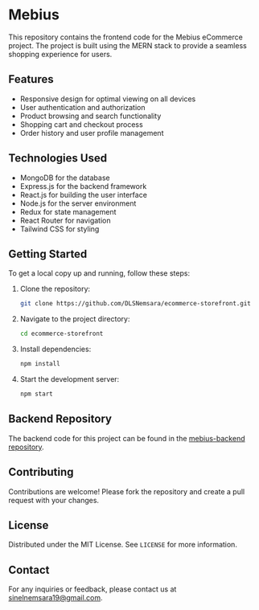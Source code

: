 # Mebius

This repository contains the frontend code for the Mebius eCommerce project. The project is built using the MERN stack to provide a seamless shopping experience for users.

## Features

- Responsive design for optimal viewing on all devices
- User authentication and authorization
- Product browsing and search functionality
- Shopping cart and checkout process
- Order history and user profile management

## Technologies Used

- MongoDB for the database
- Express.js for the backend framework
- React.js for building the user interface
- Node.js for the server environment
- Redux for state management
- React Router for navigation
- Tailwind CSS for styling

## Getting Started

To get a local copy up and running, follow these steps:

1. Clone the repository:
    ```sh
    git clone https://github.com/DLSNemsara/ecommerce-storefront.git
    ```
2. Navigate to the project directory:
    ```sh
    cd ecommerce-storefront
    ```
3. Install dependencies:
    ```sh
    npm install
    ```
4. Start the development server:
    ```sh
    npm start
    ```

## Backend Repository

The backend code for this project can be found in the [mebius-backend repository](https://github.com/DLSNemsara/mebius-backend).

## Contributing

Contributions are welcome! Please fork the repository and create a pull request with your changes.

## License

Distributed under the MIT License. See `LICENSE` for more information.

## Contact

For any inquiries or feedback, please contact us at [sinelnemsara19@gmail.com](mailto:sinelnemsara19@gmail.com).
